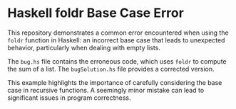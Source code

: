 # Haskell foldr Base Case Error

This repository demonstrates a common error encountered when using the `foldr` function in Haskell: an incorrect base case that leads to unexpected behavior, particularly when dealing with empty lists.

The `bug.hs` file contains the erroneous code, which uses `foldr` to compute the sum of a list. The `bugSolution.hs` file provides a corrected version.

This example highlights the importance of carefully considering the base case in recursive functions. A seemingly minor mistake can lead to significant issues in program correctness.